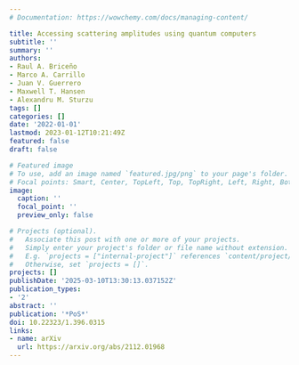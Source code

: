 ```yaml
---
# Documentation: https://wowchemy.com/docs/managing-content/

title: Accessing scattering amplitudes using quantum computers
subtitle: ''
summary: ''
authors:
- Raul A. Briceño
- Marco A. Carrillo
- Juan V. Guerrero
- Maxwell T. Hansen
- Alexandru M. Sturzu
tags: []
categories: []
date: '2022-01-01'
lastmod: 2023-01-12T10:21:49Z
featured: false
draft: false

# Featured image
# To use, add an image named `featured.jpg/png` to your page's folder.
# Focal points: Smart, Center, TopLeft, Top, TopRight, Left, Right, BottomLeft, Bottom, BottomRight.
image:
  caption: ''
  focal_point: ''
  preview_only: false

# Projects (optional).
#   Associate this post with one or more of your projects.
#   Simply enter your project's folder or file name without extension.
#   E.g. `projects = ["internal-project"]` references `content/project/deep-learning/index.md`.
#   Otherwise, set `projects = []`.
projects: []
publishDate: '2025-03-10T13:30:13.037152Z'
publication_types:
- '2'
abstract: ''
publication: '*PoS*'
doi: 10.22323/1.396.0315
links:
- name: arXiv
  url: https://arxiv.org/abs/2112.01968
---
```

